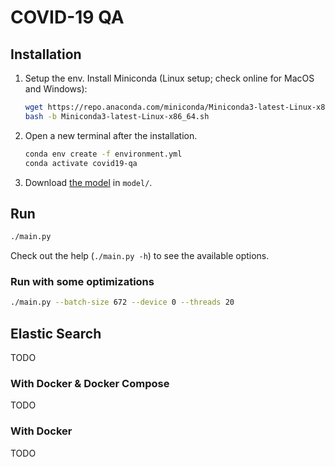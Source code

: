 # COVID-19 QA

## Installation

1. Setup the env. Install Miniconda (Linux setup; check online for MacOS and Windows):

    ```bash
    wget https://repo.anaconda.com/miniconda/Miniconda3-latest-Linux-x86_64.sh
    bash -b Miniconda3-latest-Linux-x86_64.sh
    ```

2. Open a new terminal after the installation.

    ```bash
    conda env create -f environment.yml
    conda activate covid19-qa
    ```

3. Download [the model](https://drive.google.com/drive/folders/1K-eXgmXytoIELHI8Rq3_dP9BUujBQ9T2?usp=sharing) in `model/`.

## Run

```bash
./main.py
```

Check out the help (`./main.py -h`) to see the available options.

### Run with some optimizations

```bash
./main.py --batch-size 672 --device 0 --threads 20
```

## Elastic Search

TODO

### With Docker & Docker Compose

TODO

### With Docker

TODO
